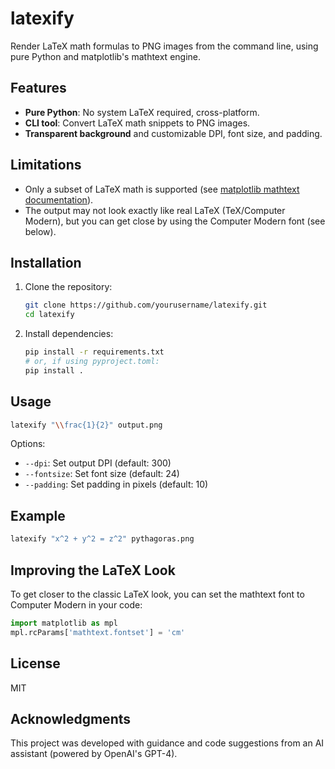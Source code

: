 # latexify

Render LaTeX math formulas to PNG images from the command line, using pure Python and matplotlib's mathtext engine.

## Features
- **Pure Python**: No system LaTeX required, cross-platform.
- **CLI tool**: Convert LaTeX math snippets to PNG images.
- **Transparent background** and customizable DPI, font size, and padding.

## Limitations
- Only a subset of LaTeX math is supported (see [matplotlib mathtext documentation](https://matplotlib.org/stable/tutorials/text/mathtext.html)).
- The output may not look exactly like real LaTeX (TeX/Computer Modern), but you can get close by using the Computer Modern font (see below).

## Installation

1. Clone the repository:
   ```sh
   git clone https://github.com/yourusername/latexify.git
   cd latexify
   ```
2. Install dependencies:
   ```sh
   pip install -r requirements.txt
   # or, if using pyproject.toml:
   pip install .
   ```

## Usage

```sh
latexify "\\frac{1}{2}" output.png
```

Options:
- `--dpi`: Set output DPI (default: 300)
- `--fontsize`: Set font size (default: 24)
- `--padding`: Set padding in pixels (default: 10)

## Example

```sh
latexify "x^2 + y^2 = z^2" pythagoras.png
```

## Improving the LaTeX Look
To get closer to the classic LaTeX look, you can set the mathtext font to Computer Modern in your code:

```python
import matplotlib as mpl
mpl.rcParams['mathtext.fontset'] = 'cm'
```

## License
MIT

## Acknowledgments
This project was developed with guidance and code suggestions from an AI assistant (powered by OpenAI's GPT-4). 